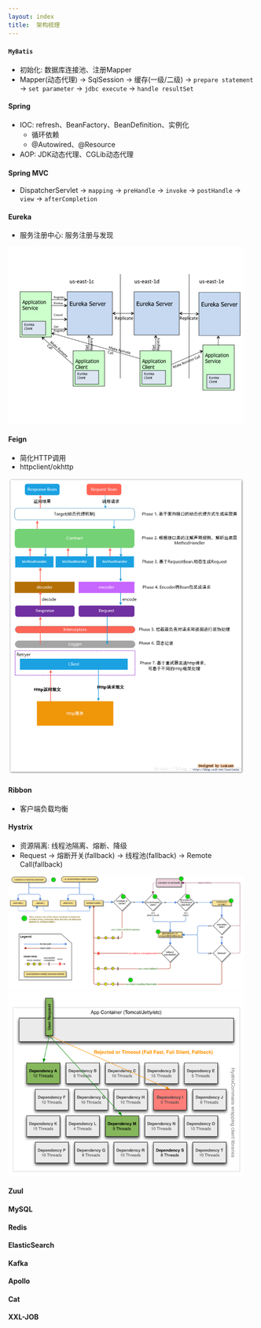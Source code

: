 ```yaml
---
layout: index
title:  架构梳理
---
```


#### ```MyBatis```

* 初始化: 数据库连接池、注册Mapper
* Mapper(动态代理) -&gt; SqlSession -&gt; 缓存(一级/二级) -&gt; `prepare statement` -&gt; `set parameter` -&gt; `jdbc execute` -&gt; `handle resultSet`

#### Spring

* IOC: refresh、BeanFactory、BeanDefinition、实例化
    * 循环依赖
    * @Autowired、@Resource
* AOP: JDK动态代理、CGLib动态代理

#### Spring MVC

* DispatcherServlet -&gt; `mapping` -&gt; `preHandle` -&gt; `invoke` -&gt; `postHandle` -&gt; `view` -&gt; `afterCompletion`

#### Eureka

* 服务注册中心: 服务注册与发现

<img src="/images/spring/eureka.png" style="width: 480px; border-width: 1px;" title="Eureka" />

#### Feign

* 简化HTTP调用
* httpclient/okhttp

<img src="/images/spring/feign.png" style="width: 480px; border-width: 1px;" title="Feign" />

#### Ribbon

* 客户端负载均衡

#### Hystrix

* 资源隔离: 线程池隔离、熔断、降级
* Request -&gt; 熔断开关(fallback) -&gt; 线程池(fallback) -&gt; Remote Call(fallback)

<img src="/images/spring/hystrix.png" style="width: 480px; border-width: 1px;" title="Hystrix" />

<img src="/images/spring/hystrix-thread.png" style="width: 480px; border-width: 1px;" title="Hystrix Thread" />

#### Zuul

#### MySQL

#### Redis

#### ElasticSearch

#### Kafka

#### Apollo

#### Cat

#### XXL-JOB
